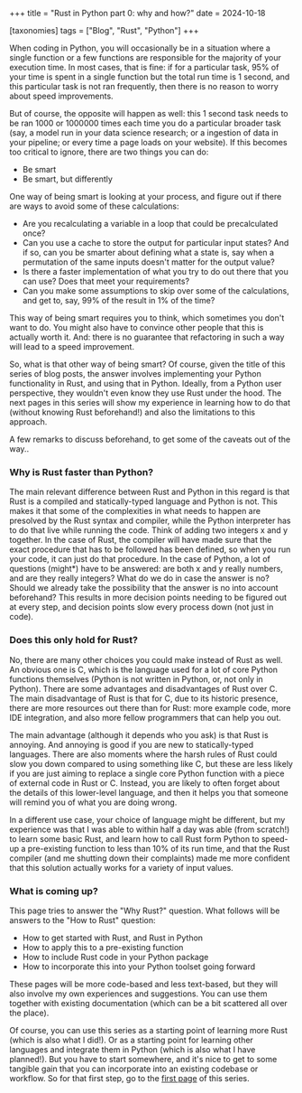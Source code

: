 +++
title = "Rust in Python part 0: why and how?"
date = 2024-10-18

[taxonomies]
tags = ["Blog", "Rust", "Python"]
+++

When coding in Python, you will occasionally be in a situation where a single function or a few functions are
responsible for the majority of your execution time. In most cases, that is fine: if for a particular task, 95% of your
time is spent in a single function but the total run time is 1 second, and this particular task is not ran frequently,
then there is no reason to worry about speed improvements.

But of course, the opposite will happen as well: this 1 second task needs to be ran 1000 or 1000000 times each time
you do a particular broader task (say, a model run in your data science research; or a ingestion of data in your 
pipeline; or every time a page loads on your website). If this becomes too critical to ignore, there are two things you
can do:
- Be smart
- Be smart, but differently

One way of being smart is looking at your process, and figure out if there are ways to avoid some of these calculations:
- Are you recalculating a variable in a loop that could be precalculated once?
- Can you use a cache to store the output for particular input states? And if so, can you be smarter about defining what
a state is, say when a permutation of the same inputs doesn't matter for the output value?
- Is there a faster implementation of what you try to do out there that you can use? Does that meet your requirements?
- Can you make some assumptions to skip over some of the calculations, and get to, say, 99% of the result in 1% of the
time?

This way of being smart requires you to think, which sometimes you don't want to do. You might also have to convince
other people that this is actually worth it. And: there is no guarantee that refactoring in such a way will lead to a
speed improvement.

So, what is that other way of being smart? Of course, given the title of this series of blog posts, the answer involves
implementing your Python functionality in Rust, and using that in Python. Ideally, from a Python user perspective, they
wouldn't even know they use Rust under the hood. The next pages in this series will show my experience in learning how
to do that (without knowing Rust beforehand!) and also the limitations to this approach.

A few remarks to discuss beforehand, to get some of the caveats out of the way..

### Why is Rust faster than Python?
The main relevant difference between Rust and Python in this regard is that Rust is a compiled and statically-typed 
language and Python is not. This makes it that some of the complexities in what needs to happen are presolved by the 
Rust syntax and compiler, while the Python interpreter has to do that live while running the code. Think of adding two 
integers x and y together. In the case of Rust, the compiler will have made sure that the exact procedure that has to be
followed has been defined, so when you run your code, it can just do that procedure. In the case of Python, a lot of 
questions (might*) have to be answered: are both x and y really numbers, and are they really integers? What do we do in
case the answer is no? Should we already take the possibility that the answer is no into account beforehand? This 
results in more decision points needing to be figured out at every step, and decision points slow every process down
(not just in code).

### Does this only hold for Rust?
No, there are many other choices you could make instead of Rust as well. An obvious one is C, which is the language used
for a lot of core Python functions themselves (Python is not written in Python, or, not only in Python). There are some
advantages and disadvantages of Rust over C. The main disadvantage of Rust is that for C, due to its historic presence, 
there are more resources out there than for Rust: more example code, more IDE integration, and also more fellow 
programmers that can help you out. 

The main advantage (although it depends who you ask) is that Rust is annoying. And annoying is good if you are new to
statically-typed languages. There are also moments where the harsh rules of Rust could slow you down compared to using
something like C, but these are less likely if you are just aiming to replace a single core Python function with a piece
of external code in Rust or C. Instead, you are likely to often forget about the details of this lower-level language,
and then it helps you that someone will remind you of what you are doing wrong. 

In a different use case, your choice of language might be different, but my experience was that I was able to within
half a day was able (from scratch!) to learn some basic Rust, and learn how to call Rust form Python to speed-up a 
pre-existing function to less than 10% of its run time, and that the Rust compiler (and me shutting down their 
complaints) made me more confident that this solution actually works for a variety of input values.

### What is coming up?
This page tries to answer the "Why Rust?" question. What follows will be answers to the "How to Rust" question:
- How to get started with Rust, and Rust in Python
- How to apply this to a pre-existing function
- How to include Rust code in your Python package
- How to incorporate this into your Python toolset going forward

These pages will be more code-based and less text-based, but they will also involve my own experiences and suggestions.
You can use them together with existing documentation (which can be a bit scattered all over the place).

Of course, you can use this series as a starting point of learning more Rust (which is also what I did!). Or as a
starting point for learning other languages and integrate them in Python (which is also what I have planned!). But you
have to start somewhere, and it's nice to get to some tangible gain that you can incorporate into an existing codebase
or workflow. So for that first step, go to the [first page](../rust-python-01) of this series.

